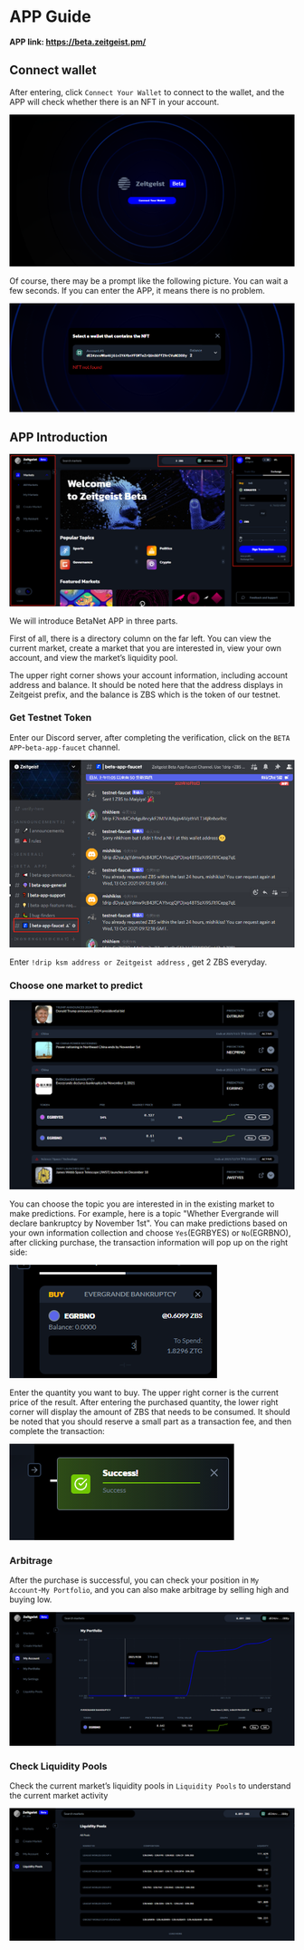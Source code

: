 # APP Guide

**APP link: <https://beta.zeitgeist.pm/>**

## Connect wallet

After entering, click `Connect Your Wallet` to connect to the wallet, and the
APP will check whether there is an NFT in your account.

![](https://raw.githubusercontent.com/Whisker17/ImageStoreService/main/image-20211013121713360.png)

Of course, there may be a prompt like the following picture. You can wait a few
seconds. If you can enter the APP, it means there is no problem.

![](https://raw.githubusercontent.com/Whisker17/ImageStoreService/main/image-20211013121733640.png)

## APP Introduction

![](https://raw.githubusercontent.com/Whisker17/ImageStoreService/main/image-20211013123835284.png)

We will introduce BetaNet APP in three parts.

First of all, there is a directory column on the far left. You can view the
current market, create a market that you are interested in, view your own
account, and view the market’s liquidity pool.

The upper right corner shows your account information, including account address
and balance. It should be noted here that the address displays in Zeitgeist
prefix, and the balance is ZBS which is the token of our testnet.

### Get Testnet Token

Enter our Discord server, after completing the verification, click on the
`BETA APP`-`beta-app-faucet` channel.

![](https://raw.githubusercontent.com/Whisker17/ImageStoreService/main/image-20211013124747988.png)

Enter `!drip ksm address or Zeitgeist address` , get 2 ZBS everyday.

### Choose one market to predict

![](https://raw.githubusercontent.com/Whisker17/ImageStoreService/main/image-20211013125047263.png)

You can choose the topic you are interested in in the existing market to make
predictions. For example, here is a topic "Whether Evergrande will declare
bankruptcy by November 1st". You can make predictions based on your own
information collection and choose `Yes`(EGRBYES) or `No`(EGRBNO), after clicking
purchase, the transaction information will pop up on the right side:

![](https://raw.githubusercontent.com/Whisker17/ImageStoreService/main/image-20211013125639292.png)

Enter the quantity you want to buy. The upper right corner is the current price
of the result. After entering the purchased quantity, the lower right corner
will display the amount of ZBS that needs to be consumed. It should be noted
that you should reserve a small part as a transaction fee, and then complete the
transaction:

![](https://raw.githubusercontent.com/Whisker17/ImageStoreService/main/image-20211013125858295.png)

### Arbitrage

After the purchase is successful, you can check your position in
`My Account`-`My Portfolio`, and you can also make arbitrage by selling high and
buying low.

![](https://raw.githubusercontent.com/Whisker17/ImageStoreService/main/image-20211013130119647.png)

### Check Liquidity Pools

Check the current market’s liquidity pools in `Liquidity Pools` to understand
the current market activity

![](https://raw.githubusercontent.com/Whisker17/ImageStoreService/main/image-20211013130303230.png)
